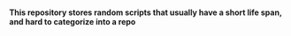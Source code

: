 #### This repository stores random scripts that usually have a short life span, and hard to categorize into a repo
